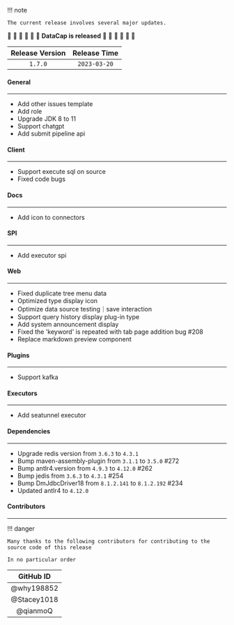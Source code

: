 !!! note

    The current release involves several major updates.

:tada: :tada: :tada: :tada: :tada: :tada: **DataCap is released** :tada: :tada: :tada: :tada: :tada: :tada:

| Release Version | Release Time |
|:---------------:|:------------:|
|     `1.7.0`     | `2023-03-20` |

#### General

---

- Add other issues template
- Add role
- Upgrade JDK 8 to 11
- Support chatgpt
- Add submit pipeline api

#### Client

---

- Support execute sql on source
- Fixed code bugs

#### Docs

---

- Add icon to connectors

#### SPI

---

- Add executor spi

#### Web

---

- Fixed duplicate tree menu data
- Optimized type display icon
- Optimize data source testing｜save interaction
- Support query history display plug-in type
- Add system announcement display
- Fixed the 'keyword' is repeated with tab page addition bug #208
- Replace markdown preview component

#### Plugins

---

- Support kafka

#### Executors

---

- Add seatunnel executor

#### Dependencies

---

- Upgrade redis version from `3.6.3` to `4.3.1`
- Bump maven-assembly-plugin from `3.1.1` to `3.5.0` #272
- Bump antlr4.version from `4.9.3` to `4.12.0` #262
- Bump jedis from `3.6.3` to `4.3.1` #254
- Bump DmJdbcDriver18 from `8.1.2.141` to `8.1.2.192` #234
- Updated antlr4 to `4.12.0`

#### Contributors

--- 

!!! danger

    Many thanks to the following contributors for contributing to the source code of this release

    In no particular order

|  GitHub ID  |
|:-----------:|
| @why198852  |
| @Stacey1018 |
|  @qianmoQ   |
